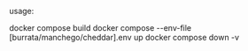usage:

docker compose build
docker compose --env-file [burrata/manchego/cheddar].env up
docker compose down -v
